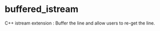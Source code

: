 buffered_istream
================

C++ istream extension : Buffer the line and allow users to re-get the line.
